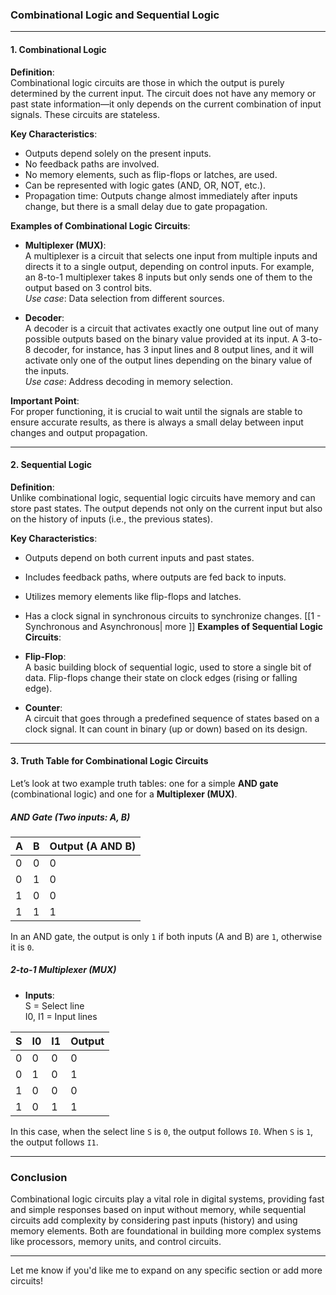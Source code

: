 ### Combinational Logic and Sequential Logic

---

#### 1. Combinational Logic

**Definition**:  
Combinational logic circuits are those in which the output is purely determined by the current input. The circuit does not have any memory or past state information—it only depends on the current combination of input signals. These circuits are stateless.

**Key Characteristics**:  
- Outputs depend solely on the present inputs.
- No feedback paths are involved.
- No memory elements, such as flip-flops or latches, are used.
- Can be represented with logic gates (AND, OR, NOT, etc.).
- Propagation time: Outputs change almost immediately after inputs change, but there is a small delay due to gate propagation.

**Examples of Combinational Logic Circuits**:
- **Multiplexer (MUX)**:  
   A multiplexer is a circuit that selects one input from multiple inputs and directs it to a single output, depending on control inputs. For example, an 8-to-1 multiplexer takes 8 inputs but only sends one of them to the output based on 3 control bits.  
   *Use case*: Data selection from different sources.
  
- **Decoder**:  
   A decoder is a circuit that activates exactly one output line out of many possible outputs based on the binary value provided at its input. A 3-to-8 decoder, for instance, has 3 input lines and 8 output lines, and it will activate only one of the output lines depending on the binary value of the inputs.  
   *Use case*: Address decoding in memory selection.

**Important Point**:  
For proper functioning, it is crucial to wait until the signals are stable to ensure accurate results, as there is always a small delay between input changes and output propagation.

---

#### 2. Sequential Logic

**Definition**:  
Unlike combinational logic, sequential logic circuits have memory and can store past states. The output depends not only on the current input but also on the history of inputs (i.e., the previous states).

**Key Characteristics**:  
- Outputs depend on both current inputs and past states.
- Includes feedback paths, where outputs are fed back to inputs.
- Utilizes memory elements like flip-flops and latches.
- Has a clock signal in synchronous circuits to synchronize changes. [[1 - Synchronous and Asynchronous| more ]]
**Examples of Sequential Logic Circuits**:
- **Flip-Flop**:  
   A basic building block of sequential logic, used to store a single bit of data. Flip-flops change their state on clock edges (rising or falling edge).
  
- **Counter**:  
   A circuit that goes through a predefined sequence of states based on a clock signal. It can count in binary (up or down) based on its design.

---

#### 3. Truth Table for Combinational Logic Circuits

Let’s look at two example truth tables: one for a simple **AND gate** (combinational logic) and one for a **Multiplexer (MUX)**.

##### AND Gate (Two inputs: A, B)

| A | B | Output (A AND B) |
|---|---|------------------|
| 0 | 0 | 0                |
| 0 | 1 | 0                |
| 1 | 0 | 0                |
| 1 | 1 | 1                |

In an AND gate, the output is only `1` if both inputs (A and B) are `1`, otherwise it is `0`.

##### 2-to-1 Multiplexer (MUX)

- **Inputs**:  
  S = Select line  
  I0, I1 = Input lines

| S | I0 | I1 | Output |
|---|----|----|--------|
| 0 | 0  | 0  | 0      |
| 0 | 1  | 0  | 1      |
| 1 | 0  | 0  | 0      |
| 1 | 0  | 1  | 1      |

In this case, when the select line `S` is `0`, the output follows `I0`. When `S` is `1`, the output follows `I1`.

---

### Conclusion

Combinational logic circuits play a vital role in digital systems, providing fast and simple responses based on input without memory, while sequential circuits add complexity by considering past inputs (history) and using memory elements. Both are foundational in building more complex systems like processors, memory units, and control circuits.

--- 

Let me know if you'd like me to expand on any specific section or add more circuits!